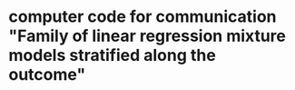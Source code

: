 # computer code for communication "Family of linear regression mixture models stratified along the outcome"

